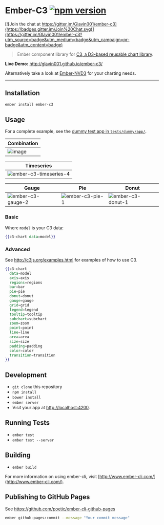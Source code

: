 # Ember-C3 [![npm version](https://badge.fury.io/js/ember-c3.svg)](http://badge.fury.io/js/ember-c3)

[![Join the chat at https://gitter.im/Glavin001/ember-c3](https://badges.gitter.im/Join%20Chat.svg)](https://gitter.im/Glavin001/ember-c3?utm_source=badge&utm_medium=badge&utm_campaign=pr-badge&utm_content=badge)

> Ember component library for [C3, a D3-based reusable chart library](https://github.com/masayuki0812/c3).

**Live Demo:** http://glavin001.github.io/ember-c3/

Alternatively take a look at [Ember-NVD3](https://github.com/Glavin001/ember-nvd3) for your charting needs.

---

## Installation

```bash
ember install ember-c3
```

## Usage

For a complete example, see the [dummy test app in `tests/dummy/app/`](https://github.com/Glavin001/ember-c3/tree/master/tests/dummy/app).

| Combination |
| --- |
| ![image](https://cloud.githubusercontent.com/assets/1885333/9792404/4e750a06-57b6-11e5-96c1-8a6cabdef4ac.png) |

| Timeseries |
| --- |
| ![ember-c3-timeseries-4](https://cloud.githubusercontent.com/assets/1885333/9792600/6032061c-57b7-11e5-9a2c-80e680d274a5.gif) |

| Gauge | Pie | Donut |
| --- | --- | --- |
| ![ember-c3-gauge-2](https://cloud.githubusercontent.com/assets/1885333/9792503/c7ebc05a-57b6-11e5-8d43-116e9dd7c368.gif) | ![ember-c3-pie-1](https://cloud.githubusercontent.com/assets/1885333/9792639/8f90f5ee-57b7-11e5-859c-9a083255df4a.gif) | ![ember-c3-donut-1](https://cloud.githubusercontent.com/assets/1885333/9792665/ad4a6ee4-57b7-11e5-90d4-df152b24e4a3.gif)|

### Basic

Where `model` is your C3 data:

```handlebars
{{c3-chart data=model}}
```

### Advanced

See http://c3js.org/examples.html for examples of how to use C3.

```handlebars
{{c3-chart
  data=model
  axis=axis
  regions=regions
  bar=bar
  pie=pie
  donut=donut
  gauge=gauge
  grid=grid
  legend=legend
  tooltip=tooltip
  subchart=subchart
  zoom=zoom
  point=point
  line=line
  area=area
  size=size
  padding=padding
  color=color
  transition=transition
}}
```

## Development

* `git clone` this repository
* `npm install`
* `bower install`
* `ember server`
* Visit your app at [http://localhost:4200](http://localhost:4200).

## Running Tests

* `ember test`
* `ember test --server`

## Building

* `ember build`

For more information on using ember-cli, visit [http://www.ember-cli.com/](http://www.ember-cli.com/).

## Publishing to GitHub Pages

See https://github.com/poetic/ember-cli-github-pages

```bash
ember github-pages:commit --message "Your commit message"
```
